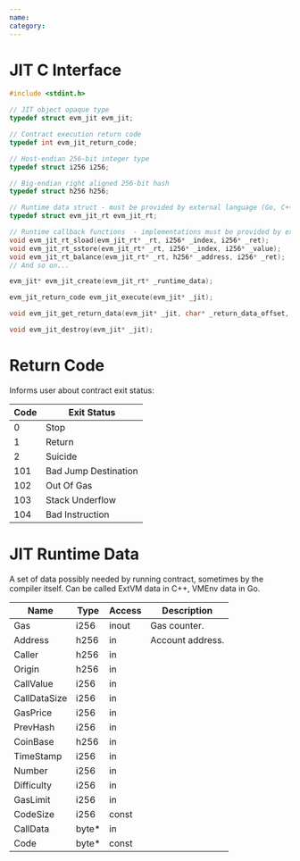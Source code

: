 ```yaml
---
name: 
category: 
---
```


# JIT C Interface

``` C
#include <stdint.h>

// JIT object opaque type
typedef struct evm_jit evm_jit;

// Contract execution return code
typedef int evm_jit_return_code;

// Host-endian 256-bit integer type
typedef struct i256 i256;

// Big-endian right aligned 256-bit hash
typedef struct h256 h256;

// Runtime data struct - must be provided by external language (Go, C++, Python)
typedef struct evm_jit_rt evm_jit_rt;

// Runtime callback functions  - implementations must be provided by external language (Go, C++, Python)
void evm_jit_rt_sload(evm_jit_rt* _rt, i256* _index, i256* _ret);
void evm_jit_rt_sstore(evm_jit_rt* _rt, i256* _index, i256* _value);
void evm_jit_rt_balance(evm_jit_rt* _rt, h256* _address, i256* _ret);
// And so on...

evm_jit* evm_jit_create(evm_jit_rt* _runtime_data);

evm_jit_return_code evm_jit_execute(evm_jit* _jit);

void evm_jit_get_return_data(evm_jit* _jit, char* _return_data_offset, size_t* _return_data_size);

void evm_jit_destroy(evm_jit* _jit);
```

# Return Code

Informs user about contract exit status:

Code| Exit Status
----|-----
0   | Stop
1   | Return
2   | Suicide
101 | Bad Jump Destination
102 | Out Of Gas
103 | Stack Underflow
104 | Bad Instruction



# JIT Runtime Data

A set of data possibly needed by running contract, sometimes by the compiler itself. 
Can be called ExtVM data in C++, VMEnv data in Go.

Name         | Type | Access | Description
-----        |------|--------|------------
Gas          | i256 | inout  | Gas counter.
Address      | h256 | in     | Account address.
Caller       | h256 | in     | 
Origin       | h256 | in     | 
CallValue    | i256 | in     | 
CallDataSize | i256 | in     | 
GasPrice     | i256 | in     | 
PrevHash     | i256 | in     | 
CoinBase     | h256 | in     | 
TimeStamp    | i256 | in     | 
Number       | i256 | in     | 
Difficulty   | i256 | in     | 
GasLimit     | i256 | in     | 
CodeSize     | i256 | const  | 
CallData     | byte*| in     |
Code         | byte*| const  |
